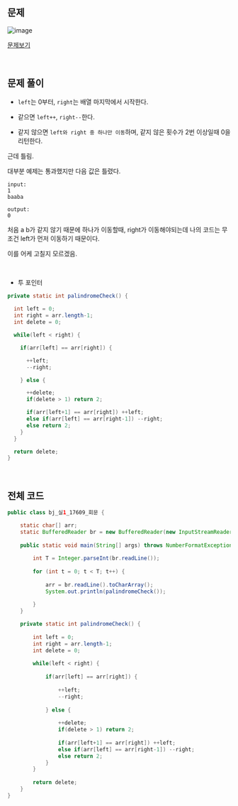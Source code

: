 ## 문제

![image](https://user-images.githubusercontent.com/62600984/123790582-76794180-d919-11eb-919d-27110651d422.png)

[문제보기](https://www.acmicpc.net/problem/17609)

<br>

## 문제 풀이

- `left`는 0부터, `right`는 배열 마지막에서 시작한다.

- 같으면 `left++`, `right--`한다.

- 같지 않으면 `left와 right 중 하나만 이동`하며, 같지 않은 횟수가 2번 이상일때 0을 리턴한다.

근데 틀림.

대부분 예제는 통과했지만 다음 값은 틀렸다.

```
input:
1
baaba

output:
0
```

처음 a b가 같지 않기 때문에 하나가 이동할때, right가 이동해야되는데 나의 코드는 무조건 left가 먼저 이동하기 때문이다.

이를 어케 고칠지 모르겠음.

<br>

- 투 포인터

```java
private static int palindromeCheck() {
		
  int left = 0;
  int right = arr.length-1;
  int delete = 0;

  while(left < right) {

    if(arr[left] == arr[right]) {

      ++left;
      --right;

    } else {

      ++delete;
      if(delete > 1) return 2;

      if(arr[left+1] == arr[right]) ++left;
      else if(arr[left] == arr[right-1]) --right;
      else return 2;
    }
  }

  return delete;
}
```

<br>

## 전체 코드

```java
public class bj_실1_17609_회문 {

	static char[] arr;
	static BufferedReader br = new BufferedReader(new InputStreamReader(System.in));
	
	public static void main(String[] args) throws NumberFormatException, IOException {
		
		int T = Integer.parseInt(br.readLine());
		
		for (int t = 0; t < T; t++) {
			
			arr = br.readLine().toCharArray();
			System.out.println(palindromeCheck());
			
		}
	}

	private static int palindromeCheck() {
		
		int left = 0;
		int right = arr.length-1;
		int delete = 0;
		
		while(left < right) {
			
			if(arr[left] == arr[right]) {
				
				++left;
				--right;
			
			} else {
			
				++delete;
				if(delete > 1) return 2;
				
				if(arr[left+1] == arr[right]) ++left;
				else if(arr[left] == arr[right-1]) --right;
				else return 2;
			}
		}
		
		return delete;
	}
}
```
